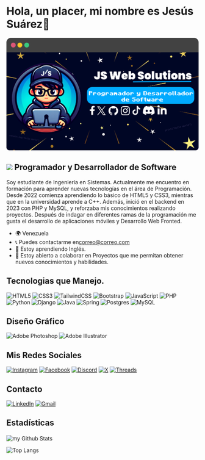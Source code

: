 # Hola, un placer, mi nombre es Jesús Suárez👋

<!--
**JSuarez03/JSuarez03** is a ✨ _special_ ✨ repository because its `README.md` (this file) appears on your GitHub profile.

Here are some ideas to get you started:

- 🔭 I’m currently working on ...
- 🌱 I’m currently learning ...
- 👯 I’m looking to collaborate on ...
- 🤔 I’m looking for help with ...
- 💬 Ask me about ...
- 📫 How to reach me: ...
- 😄 Pronouns: ...
- ⚡ Fun fact: ...

https://raw.githubusercontent.com/danielcranney/readme-generator/main/public/icons/skills/tailwindcss-colored.svg

-->



![Fondo Principal de Github](fondo.png)

## <img src="https://i.giphy.com/media/v1.Y2lkPTc5MGI3NjExcHducWd3OGM4YXd2cXllZnc1ejZrdGNwN3R0aDJ1cmVhZWdjOW42aCZlcD12MV9pbnRlcm5hbF9naWZfYnlfaWQmY3Q9cw/NeINOsLLPNP6U/giphy.gif" width="50"/>  Programador y Desarrollador de Software




Soy estudiante de Ingeniería en Sistemas.
Actualmente me encuentro en formación para aprender nuevas tecnologías en el área de Programación. Desde 2022 comienza aprendiendo lo básico de HTML5 y CSS3, mientras que en la universidad aprende a C++. Además, inició en el backend en 2023 con PHP y MySQL, y reforzaba mis conocimientos realizando proyectos. Después de indagar en diferentes ramas de la programación me gusta el desarrollo de aplicaciones móviles y Desarrollo Web Fronted.

* 🌍 Venezuela
* 📞 Puedes contactarme en[correo@correo.com](mailto:correo@correo.com)[](mailto:correo@correo.com)
* 🧠 Estoy aprendiendo Inglés.
* 🤝 Estoy abierto a colaborar en Proyectos que me permitan obtener nuevos conocimientos y habilidades.

## Tecnologias que Manejo.
![HTML5](https://img.shields.io/badge/html5-%23E34F26.svg?style=for-the-badge&logo=html5&logoColor=white) ![CSS3](https://img.shields.io/badge/css3-663399.svg?style=for-the-badge&logo=css&logoColor=white) ![TailwindCSS](https://img.shields.io/badge/Tailwindcss-00bbb2.svg?style=for-the-badge&logo=tailwindcss&logoColor=white) ![Bootstrap](https://img.shields.io/badge/Bootstrap-330F63.svg?style=for-the-badge&logo=bootstrap&logoColor=white) ![JavaScript](https://img.shields.io/badge/javascript-ffff00.svg?style=for-the-badge&logo=javascript&logoColor=black) ![PHP](https://img.shields.io/badge/php-%23777BB4.svg?style=for-the-badge&logo=php&logoColor=white) ![Python](https://img.shields.io/badge/python-3670A0?style=for-the-badge&logo=python&logoColor=ffdd54) ![Django](https://img.shields.io/badge/django-%23092E20.svg?style=for-the-badge&logo=django&logoColor=white) ![Java](https://img.shields.io/badge/java-b30b0b.svg?style=for-the-badge&logo=openjdk&logoColor=white) ![Spring](https://img.shields.io/badge/spring-%236DB33F.svg?style=for-the-badge&logo=spring&logoColor=white) ![Postgres](https://img.shields.io/badge/postgresql-%23316192.svg?style=for-the-badge&logo=postgresql&logoColor=white) ![MySQL](https://img.shields.io/badge/mysql-4479A1.svg?style=for-the-badge&logo=mysql&logoColor=white)

## Diseño Gráfico
![Adobe Photoshop](https://img.shields.io/badge/adobe%20photoshop-%2331A8FF.svg?style=for-the-badge&logo=adobe%20photoshop&logoColor=white) ![Adobe Illustrator](https://img.shields.io/badge/adobe%20illustrator-%23FF9A00.svg?style=for-the-badge&logo=adobe%20illustrator&logoColor=white)

## Mis Redes Sociales
 [![Instagram](https://img.shields.io/badge/Instagram-%23E4405F.svg?style=for-the-badge&logo=Instagram&logoColor=white)](https://www.instagram.com/jesusenrique378/) [![Facebook](https://img.shields.io/badge/Facebook-2101d6.svg?style=for-the-badge&logo=Facebook&logoColor=white)](https://www.facebook.com/jesusenrique.suarezaguirre.7) [![Discord](https://img.shields.io/badge/Discord-%235865F2.svg?style=for-the-badge&logo=discord&logoColor=white)](https://discord.com/users/jesusenrique0012) [![X](https://img.shields.io/badge/Twitter-%23000000.svg?style=for-the-badge&logo=X&logoColor=white)](https://www.x.com/jesusenrique378) [![Threads](https://img.shields.io/badge/Threads-%23000000.svg?style=for-the-badge&logo=Threads&logoColor=white)](https://www.threads.net/@jesusenrique378)

## Contacto
[![LinkedIn](https://img.shields.io/badge/LinkedIn-2932E1.svg?style=for-the-badge&logo=LinkedIn&logoColor=white)](https://www.linkedin.com/in/jesus-suarez-88788b1a0) [![Gmail](https://img.shields.io/badge/Gmail-941a04.svg?style=for-the-badge&logo=gmail&logoColor=white)](https://www.linkedin.com/in/jesus-suarez-88788b1a0) 



## Estadísticas

<img align="center" src="https://github-readme-stats.vercel.app/api?username=JSuarez03&include_all_commits=true&count_private=true&show_icons=true&line_height=20&theme=aura" alt="my Github Stats"/>

![Top Langs](https://github-readme-stats.vercel.app/api/top-langs/?username=JSuarez03&layout=compact&theme=aura)



